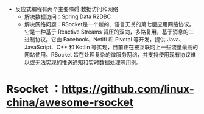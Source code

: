 
* 反应式编程有两个主要障碍:数据访问和网络
     * 解决数据访问：Spring Data R2DBC
     * 解决网络问题：RSocket是一个新的、语言无关的第七层应用网络协议。它是一种基于 Reactive Streams 背压的双向，多路复用，基于消息的二进制协议。它由 Facebook、Netifi 和 Pivotal 等开发，提供 Java、JavaScript、C++ 和 Kotlin 等实现，目前正在被互联网上一些流量最高的网站使用。RSocket 旨在处理复杂的微服务网络，并支持使用现有协议难以或无法实现的推送通知和实时数据处理等用例。
     
# Rsocket ：https://github.com/linux-china/awesome-rsocket  
  